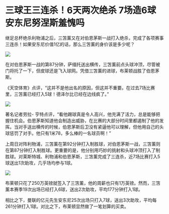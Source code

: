 # 三球王三连杀！6天两次绝杀 7场造6球 安东尼努涅斯羞愧吗

继足总杯绝杀利物浦之后，三笘薰又在对伯恩茅斯一战打入绝杀，完成了各项赛事三连杀！如果安东尼价值1亿的话，那么三笘薰的身价该是多少呢？

![](https://inews.gtimg.com/news_bt/O-r7O8pWDZnmg7ikvN3brtY1qEBF9qdIUEfCV_nHg4Uy0AA/1000)

在对伯恩茅斯一战的第87分钟，萨缅托送出横传，三笘薰前点头球冲顶，尽管被门将托了一下，但皮球还是飞入球网。凭借三笘薰的进球，布莱顿战胜了伯恩茅斯。

《天空体育》点评，“这并不是他出名的原因，但这并不重要。在过去7场比赛里，三笘薰已经打入5球！德泽尔比已经在边线疯了。”

![](https://inews.gtimg.com/news_bt/ON26-HOWT435_1HaLW52Bd_2RxUxQxiORmjZEy_R_fuVMAA/1000)

著名记者劳拉-
亨特点评，“看他踢球真是令人高兴，他充满了活力，总是能够把握住机会。伯恩茅斯知道他会制造出威胁，在比赛的大部分时间里都遏制了他的发挥。当对手送出横传的时候，伯恩茅斯后卫没有紧逼他可以理解，但他用自己的头球惩罚了对手。他只有1米78，多么棒的一名球员啊！”

上周日对阵利物浦，三笘薰在第92分钟打入制胜球，对伯恩茅斯一战，三笘薰则在第87分钟打入制胜球。更重要的是，他分别用巧妙的挑射和头球冲顶打入了制胜球。对莱斯特城、利物浦和伯恩茅斯，三笘薰完成了三连杀，近7场比赛打入5球送出1次助攻，几乎场均参与1球。

![](https://inews.gtimg.com/news_bt/O2PCcd8mn3Kxgt8u2SoWWnpfY2bIBw-5u40-nkJOOtJ7gAA/1000)

布莱顿只花了250万英镑就签入了三笘薰，他的周薪也只有1万英镑。然而，三笘薰本赛季19次出场已经打入6球，送出2次助攻，平均177分钟打入1球。

相比之下，曼联的亿元先生安东尼25次出场只打入7球，送出3次助攻，平均每261分钟打入1球。对比之下，布莱顿显然做了一笔划算的买卖。

